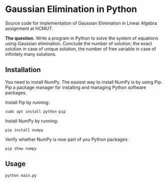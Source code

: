 # Gaussian Elimination in Python
Source code for implementation of Gaussian Elimination in Linear Algebra assignment at HCMUT.

**The question.** Write a program in Python to solve the system of equations using Gaussian elimination. Conclude the number of solution, the exact solution in case of unique solution, the number of free variable in case of infinitely many solutions.

## Installation
You need to install NumPy. The easiest way to install NumPy is by using Pip. Pip a package manager for installing and managing Python software packages.

Install Pip by running:
```
sudo apt install python-pip
```

Install NumPy by running:
```
pip install numpy
```

Verify whether NumPy is now part of you Python packages:
```
pip show numpy
```

## Usage
```
python main.py
```
